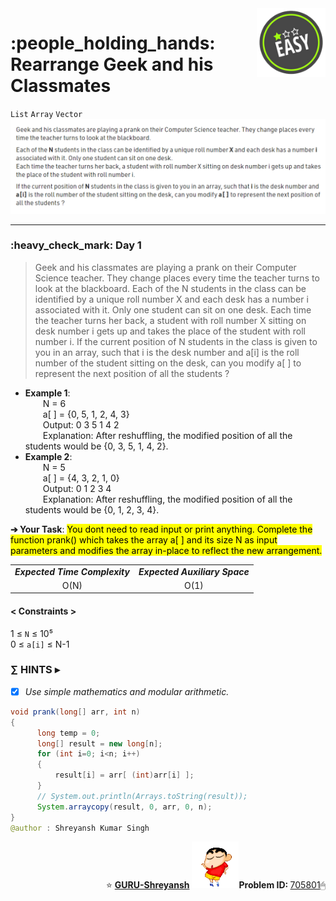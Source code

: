 <img align='right' src="https://github.com/guru-shreyansh/GeeksforGeeks-30-Days-of-Code/blob/main/!DOC!/Easy%231.png" width="110">
<h1>:people_holding_hands: Rearrange Geek and his Classmates</h1>

`List`
`Array`
`Vector`
<img align='centre' src="https://github.com/guru-shreyansh/GeeksforGeeks-30-Days-of-Code/blob/main/Day%3C01%3E/D01.png">
________________________________________________________________________________________________________________________________________________________
<h3>:heavy_check_mark: Day 1</h3>
<blockquote>Geek and his classmates are playing a prank on their Computer Science teacher. They change places every time the teacher turns to look at the blackboard.
Each of the N students in the class can be identified by a unique roll number X and each desk has a number i associated with it. Only one student can sit on one desk. 
Each time the teacher turns her back, a student with roll number X sitting on desk number i gets up and takes the place of the student with roll number i.
If the current position of N students in the class is given to you in an array, such that i is the desk number and a[i] is the roll number of the student sitting on the desk, can you modify a[ ] to represent the next position of all the students ?</blockquote>

* **Example 1**:<br>
&emsp;&emsp;N = 6<br>
&emsp;&emsp;a[ ] = {0, 5, 1, 2, 4, 3}<br>
&emsp;&emsp;Output: 0 3 5 1 4 2<br>
&emsp;&emsp;Explanation: After reshuffling, the modified position of all the students would be {0, 3, 5, 1, 4, 2}.<br>
* **Example 2**:<br>
&emsp;&emsp;N = 5<br>
&emsp;&emsp;a[ ] = {4, 3, 2, 1, 0}<br>
&emsp;&emsp;Output: 0 1 2 3 4 <br>
&emsp;&emsp;Explanation: After reshuffling, the modified position of all the students would be {0, 1, 2, 3, 4}.<br>

**➔ Your Task**:
<mark>You dont need to read input or print anything. Complete the function prank() which takes the array a[ ] and its size N as input parameters and modifies the array in-place to reflect the new arrangement.</mark>

<table align="center">
      <tr><td><em><b>Expected Time Complexity</td> <td><em><b>Expected Auxiliary Space</td></tr>
      <tr><td align="center">O(N)</td> <td align="center">O(1)</td></tr>
</table>

#### < Constraints >
1  ≤ ` N ` ≤  10⁵<br>
0  ≤ ` a[i] ` ≤  N-1

###      ∑ HINTS ▸
- [x] _Use simple mathematics and modular arithmetic._
```java
void prank(long[] arr, int n)
{
      long temp = 0;
      long[] result = new long[n];
      for (int i=0; i<n; i++)
      {
          result[i] = arr[ (int)arr[i] ];
      }
      // System.out.println(Arrays.toString(result));
      System.arraycopy(result, 0, arr, 0, n);
}
@author : Shreyansh Kumar Singh
```
<p align="left"></p>
<p align="right"> ⭐️ <a href="https://github.com/GURU-Shreyansh" target="_blank"> <b>GURU-Shreyansh</b></a>
      <img src="https://github.com/guru-shreyansh/GeeksforGeeks-30-Days-of-Code/blob/main/!DOC!/GIF--Shinchan-vIxKKPtpfnL1K.gif" width="75"><b>Problem ID: </b><a href="https://practice.geeksforgeeks.org/problems/47e5aa3f32aee9e0405f04960f37c8a562d96a2f/1/?track=30-DOC-day-1&batchId=320" align="left">705801</a>🖱</p>
<!--
#GURU ツ
-->
